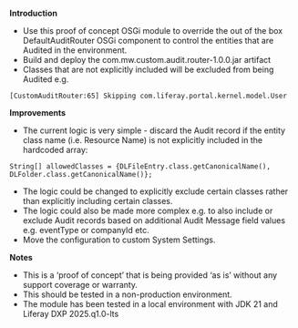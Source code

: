 **Introduction**
- Use this proof of concept OSGi module to override the out of the box DefaultAuditRouter OSGi component to control the entities that are Audited in the environment.
- Build and deploy the com.mw.custom.audit.router-1.0.0.jar artifact
- Classes that are not explicitly included will be excluded from being Audited e.g.
```
[CustomAuditRouter:65] Skipping com.liferay.portal.kernel.model.User
```

**Improvements**
- The current logic is very simple - discard the Audit record if the entity class name (i.e. Resource Name) is not explicitly included in the hardcoded array:
```
String[] allowedClasses = {DLFileEntry.class.getCanonicalName(), DLFolder.class.getCanonicalName()};
```
- The logic could be changed to explicitly exclude certain classes rather than explicitly including certain classes.
- The logic could also be made more complex e.g. to also include or exclude Audit records based on additional Audit Message field values e.g. eventType or companyId etc.
- Move the configuration to custom System Settings.

**Notes**
- This is a ‘proof of concept’ that is being provided ‘as is’ without any support coverage or warranty.
- This should be tested in a non-production environment.
- The module has been tested in a local environment with JDK 21 and Liferay DXP 2025.q1.0-lts
